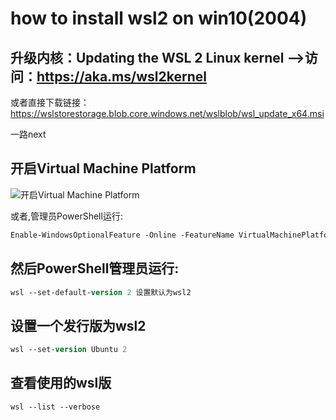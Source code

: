 # how to install wsl2 on win10(2004)

##  升级内核：Updating the WSL 2 Linux kernel -->访问：https://aka.ms/wsl2kernel

或者直接下载链接：https://wslstorestorage.blob.core.windows.net/wslblob/wsl_update_x64.msi

一路next


## 开启Virtual Machine Platform

![开启Virtual Machine Platform](https://blog.icodef.com/wp-content/uploads/2019/06/2fd49865293c12aaa0b550b0a35ec143.png)

或者,管理员PowerShell运行:
```ps
Enable-WindowsOptionalFeature -Online -FeatureName VirtualMachinePlatform
```

## 然后PowerShell管理员运行:

```ps
wsl --set-default-version 2 设置默认为wsl2
```

## 设置一个发行版为wsl2

```ps
wsl --set-version Ubuntu 2
```

## 查看使用的wsl版

```ps
wsl --list --verbose
```
